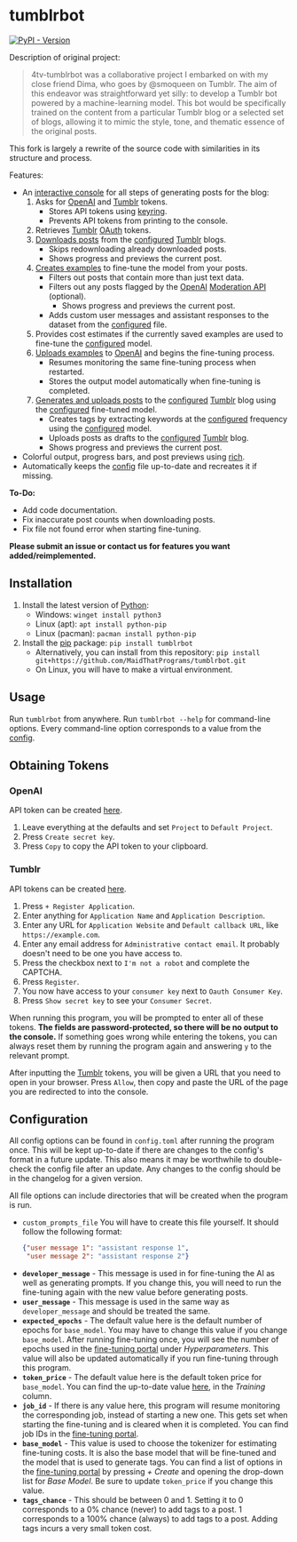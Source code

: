 [OAuth]: https://oauth.net/1
[OpenAI]: https://pypi.org/project/openai
[Python]: https://python.org/download
[Tumblr]: https://tumblr.com

[keyring]: https://pypi.org/project/keyring
[Rich]: https://pypi.org/project/rich

[Moderation API]: https://platform.openai.com/docs/api-reference/moderations
[pip]: https://pypi.org

[Download]: src/tumblrbot/flow/download.py
[Examples]: src/tumblrbot/flow/examples.py
[Fine-Tune]: src/tumblrbot/flow/fine_tune.py
[Generate]: src/tumblrbot/flow/generate.py
[Main]: src/tumblrbot/__main__.py
[README.md]: README.md

[config]: #configuration

# tumblrbot
[![PyPI - Version](https://img.shields.io/pypi/v/tumblrbot)](https://python.org/pypi/tumblrbot)

Description of original project:
> 4tv-tumblrbot was a collaborative project I embarked on with my close friend Dima, who goes by @smoqueen on Tumblr. The aim of this endeavor was straightforward yet silly: to develop a Tumblr bot powered by a machine-learning model. This bot would be specifically trained on the content from a particular Tumblr blog or a selected set of blogs, allowing it to mimic the style, tone, and thematic essence of the original posts.

This fork is largely a rewrite of the source code with similarities in its structure and process.

Features:
- An [interactive console][Main] for all steps of generating posts for the blog:
   1. Asks for [OpenAI] and [Tumblr] tokens.
      - Stores API tokens using [keyring].
      - Prevents API tokens from printing to the console.
   1. Retrieves [Tumblr] [OAuth] tokens.
   1. [Downloads posts][Download] from the [configured][config] [Tumblr] blogs.
      - Skips redownloading already downloaded posts.
      - Shows progress and previews the current post.
   1. [Creates examples][Examples] to fine-tune the model from your posts.
      - Filters out posts that contain more than just text data.
      - Filters out any posts flagged by the [OpenAI] [Moderation API] (optional).
         - Shows progress and previews the current post.
      - Adds custom user messages and assistant responses to the dataset from the [configured][config] file.
   1. Provides cost estimates if the currently saved examples are used to fine-tune the [configured][config] model.
   1. [Uploads examples][Fine-Tune] to [OpenAI] and begins the fine-tuning process.
      - Resumes monitoring the same fine-tuning process when restarted.
      - Stores the output model automatically when fine-tuning is completed.
   1. [Generates and uploads posts][Generate] to the [configured][config] [Tumblr] blog using the [configured][config] fine-tuned model.
      - Creates tags by extracting keywords at the [configured][config] frequency using the [configured][config] model.
      - Uploads posts as drafts to the [configured][config] [Tumblr] blog.
      - Shows progress and previews the current post.
- Colorful output, progress bars, and post previews using [rich].
- Automatically keeps the [config] file up-to-date and recreates it if missing.

**To-Do:**
- Add code documentation.
- Fix inaccurate post counts when downloading posts.
- Fix file not found error when starting fine-tuning.


**Please submit an issue or contact us for features you want added/reimplemented.**

## Installation
1. Install the latest version of [Python]:
   - Windows: `winget install python3`
   - Linux (apt): `apt install python-pip`
   - Linux (pacman): `pacman install python-pip`
1. Install the [pip] package: `pip install tumblrbot`
   - Alternatively, you can install from this repository: `pip install git+https://github.com/MaidThatPrograms/tumblrbot.git`
   - On Linux, you will have to make a virtual environment.

## Usage
Run `tumblrbot` from anywhere. Run `tumblrbot --help` for command-line options. Every command-line option corresponds to a value from the [config](#configuration).

## Obtaining Tokens
### OpenAI
API token can be created [here](https://platform.openai.com/settings/organization/api-keys).
   1. Leave everything at the defaults and set `Project` to `Default Project`.
   1. Press `Create secret key`.
   1. Press `Copy` to copy the API token to your clipboard.

### Tumblr
API tokens can be created [here](https://tumblr.com/oauth/apps).
   1. Press `+ Register Application`.
   1. Enter anything for `Application Name` and `Application Description`.
   1. Enter any URL for `Application Website` and `Default callback URL`, like `https://example.com`.
   1. Enter any email address for `Administrative contact email`. It probably doesn't need to be one you have access to.
   1. Press the checkbox next to `I'm not a robot` and complete the CAPTCHA.
   1. Press `Register`.
   1. You now have access to your `consumer key` next to `Oauth Consumer Key`.
   1. Press `Show secret key` to see your `Consumer Secret`.

When running this program, you will be prompted to enter all of these tokens. **The fields are password-protected, so there will be no output to the console.** If something goes wrong while entering the tokens, you can always reset them by running the program again and answering `y` to the relevant prompt.

After inputting the [Tumblr] tokens, you will be given a URL that you need to open in your browser. Press `Allow`, then copy and paste the URL of the page you are redirected to into the console.

## Configuration
All config options can be found in `config.toml` after running the program once. This will be kept up-to-date if there are changes to the config's format in a future update. This also means it may be worthwhile to double-check the config file after an update. Any changes to the config should be in the changelog for a given version.

All file options can include directories that will be created when the program is run.

- `custom_prompts_file` You will have to create this file yourself. It should follow the following format:
   ```json
   {"user message 1": "assistant response 1",
    "user message 2": "assistant response 2"}
   ```
- **`developer_message`** - This message is used in for fine-tuning the AI as well as generating prompts. If you change this, you will need to run the fine-tuning again with the new value before generating posts.
- **`user_message`** - This message is used in the same way as `developer_message` and should be treated the same.
- **`expected_epochs`** - The default value here is the default number of epochs for `base_model`. You may have to change this value if you change `base_model`. After running fine-tuning once, you will see the number of epochs used in the [fine-tuning portal](https://platform.openai.com/finetune) under *Hyperparameters*. This value will also be updated automatically if you run fine-tuning through this program.
- **`token_price`** - The default value here is the default token price for `base_model`. You can find the up-to-date value [here](https://platform.openai.com/docs/pricing#fine-tuning), in the *Training* column.
- **`job_id`** - If there is any value here, this program will resume monitoring the corresponding job, instead of starting a new one. This gets set when starting the fine-tuning and is cleared when it is completed. You can find job IDs in the [fine-tuning portal](https://platform.openai.com/finetune).
- **`base_model`** - This value is used to choose the tokenizer for estimating fine-tuning costs. It is also the base model that will be fine-tuned and the model that is used to generate tags. You can find a list of options in the [fine-tuning portal](https://platform.openai.com/finetune) by pressing *+ Create* and opening the drop-down list for *Base Model*. Be sure to update `token_price` if you change this value.
- **`tags_chance`** - This should be between 0 and 1. Setting it to 0 corresponds to a 0% chance (never) to add tags to a post. 1 corresponds to a 100% chance (always) to add tags to a post. Adding tags incurs a very small token cost.
